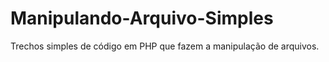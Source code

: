 # Manipulando-Arquivo-Simples
Trechos simples de código em PHP que fazem a manipulação de arquivos.
